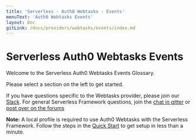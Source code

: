 ```yaml
---
title: 'Serverless - Auth0 Webtasks - Events'
menuText: 'Auth0 Webtasks Events'
layout: Doc
gitLink: /docs/providers/webtasks/events/index.md
---
```


# Serverless Auth0 Webtasks Events

Welcome to the Serverless Auth0 Webtasks Events Glossary.

Please select a section on the left to get started.

If you have questions specific to the Webtasks provider, please join our [Slack](http://chat.webtask.io). For general Serverless Framework questions, join the [chat in gitter](https://gitter.im/serverless/serverless) or [post over on the forums](http://forum.serverless.com/)

**Note:** A local profile is required to use Auth0 Webtasks with the Serverless Framework. Follow the steps in the [Quick Start](../quick-start) to get setup in less than a minute.

